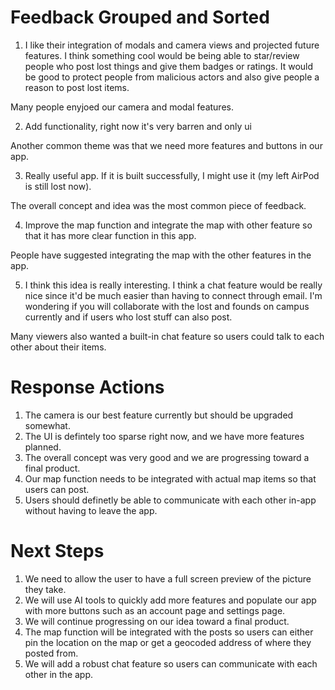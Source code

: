 # Feedback Grouped and Sorted

1) I like their integration of modals and camera views and projected future features. I think something cool would be being able to star/review people who post lost things and give them badges or ratings. It would be good to protect people from malicious actors and also give people a reason to post lost items.

Many people enyjoed our camera and modal features. 

2) Add functionality, right now it's very barren and only ui

Another common theme was that we need more features and buttons in our app. 

3) Really useful app. If it is built successfully, I might use it (my left AirPod is still lost now).

The overall concept and idea was the most common piece of feedback. 

4) Improve the map function and integrate the map with other feature so that it has more clear function in this app.

People have suggested integrating the map with the other features in the app. 

5) I think this idea is really interesting. I think a chat feature would be really nice since it'd be much easier than having to connect through email. I'm wondering if you will collaborate with the lost and founds on campus currently and if users who lost stuff can also post.

Many viewers also wanted a built-in chat feature so users could talk to each other about their items. 

# Response Actions

1) The camera is our best feature currently but should be upgraded somewhat.
2) The UI is defintely too sparse right now, and we have more features planned.
3) The overall concept was very good and we are progressing toward a final product.
4) Our map function needs to be integrated with actual map items so that users can post.
5) Users should definetly be able to communicate with each other in-app without having to leave the app. 

# Next Steps

1) We need to allow the user to have a full screen preview of the picture they take.
2) We will use AI tools to quickly add more features and populate our app with more buttons such as an account page and settings page.
3) We will continue progressing on our idea toward a final product.
4) The map function will be integrated with the posts so users can either pin the location on the map or get a geocoded address of where they posted from.
5) We will add a robust chat feature so users can communicate with each other in the app. 


